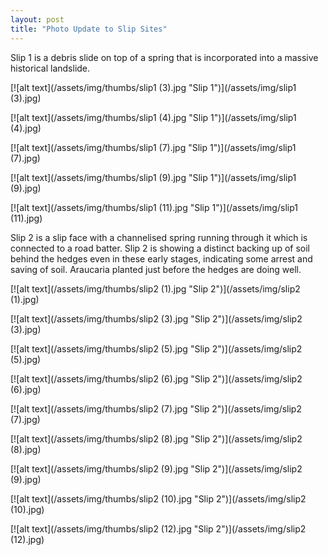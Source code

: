 ```yaml
---
layout: post
title: "Photo Update to Slip Sites"
---
```

Slip 1 is a debris slide on top of a spring that is incorporated into a massive historical landslide.

[![alt text](/assets/img/thumbs/slip1 (3).jpg "Slip 1")](/assets/img/slip1 (3).jpg)

[![alt text](/assets/img/thumbs/slip1 (4).jpg "Slip 1")](/assets/img/slip1 (4).jpg)

[![alt text](/assets/img/thumbs/slip1 (7).jpg "Slip 1")](/assets/img/slip1 (7).jpg)

[![alt text](/assets/img/thumbs/slip1 (9).jpg "Slip 1")](/assets/img/slip1 (9).jpg)

[![alt text](/assets/img/thumbs/slip1 (11).jpg "Slip 1")](/assets/img/slip1 (11).jpg)

Slip 2 is a slip face with a channelised spring running through it which is connected to a road batter. Slip 2 is showing a distinct backing up of soil behind the hedges even in these early stages, indicating some arrest and saving of soil. Araucaria planted just before the hedges are doing well.

[![alt text](/assets/img/thumbs/slip2 (1).jpg "Slip 2")](/assets/img/slip2 (1).jpg)

[![alt text](/assets/img/thumbs/slip2 (3).jpg "Slip 2")](/assets/img/slip2 (3).jpg)

[![alt text](/assets/img/thumbs/slip2 (5).jpg "Slip 2")](/assets/img/slip2 (5).jpg)

[![alt text](/assets/img/thumbs/slip2 (6).jpg "Slip 2")](/assets/img/slip2 (6).jpg)

[![alt text](/assets/img/thumbs/slip2 (7).jpg "Slip 2")](/assets/img/slip2 (7).jpg)

[![alt text](/assets/img/thumbs/slip2 (8).jpg "Slip 2")](/assets/img/slip2 (8).jpg)

[![alt text](/assets/img/thumbs/slip2 (9).jpg "Slip 2")](/assets/img/slip2 (9).jpg)

[![alt text](/assets/img/thumbs/slip2 (10).jpg "Slip 2")](/assets/img/slip2 (10).jpg)

[![alt text](/assets/img/thumbs/slip2 (12).jpg "Slip 2")](/assets/img/slip2 (12).jpg)
